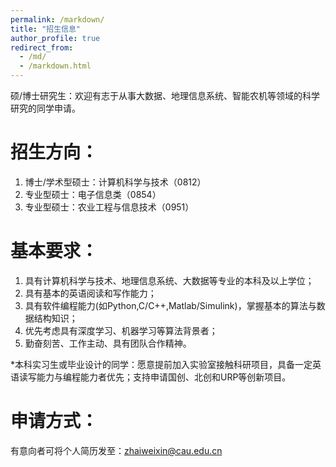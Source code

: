 ```yaml
---
permalink: /markdown/
title: "招生信息"
author_profile: true
redirect_from: 
  - /md/
  - /markdown.html
---
```



硕/博士研究生：欢迎有志于从事大数据、地理信息系统、智能农机等领域的科学研究的同学申请。

招生方向：
======
  1. 博士/学术型硕士：计算机科学与技术（0812）
  2. 专业型硕士：电子信息类（0854）
  3. 专业型硕士：农业工程与信息技术（0951）


基本要求：
======
  1. 具有计算机科学与技术、地理信息系统、大数据等专业的本科及以上学位；
  2. 具有基本的英语阅读和写作能力；
  3. 具有软件编程能力(如Python,C/C++,Matlab/Simulink)，掌握基本的算法与数据结构知识；
  4. 优先考虑具有深度学习、机器学习等算法背景者；
  5. 勤奋刻苦、工作主动、具有团队合作精神。

*本科实习生或毕业设计的同学：愿意提前加入实验室接触科研项目，具备一定英语读写能力与编程能力者优先；支持申请国创、北创和URP等创新项目。


申请方式：
======
有意向者可将个人简历发至：zhaiweixin@cau.edu.cn




